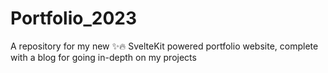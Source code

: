 # Portfolio_2023
A repository for my new ✨🔥 SvelteKit powered portfolio website, complete with a blog for going in-depth on my projects
